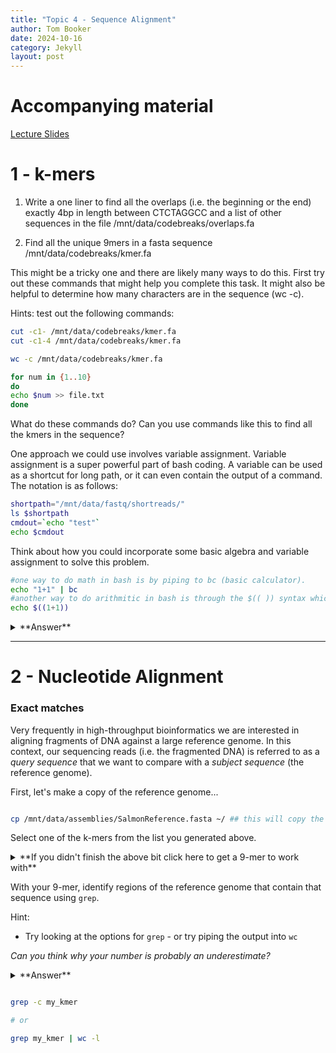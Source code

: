 ```yaml
---
title: "Topic 4 - Sequence Alignment"
author: Tom Booker
date: 2024-10-16
category: Jekyll
layout: post
---
```


# Accompanying material
[Lecture Slides](/pages/topic_4/Topic_4.pdf)


# 1 - k-mers  

1. Write a one liner to find all the overlaps (i.e. the beginning or the end) exactly 4bp in length between CTCTAGGCC and a list of other sequences in the file /mnt/data/codebreaks/overlaps.fa

2. Find all the unique 9mers in a fasta sequence /mnt/data/codebreaks/kmer.fa

This might be a tricky one and there are likely many ways to do this. First try out these commands that might help you complete this task. It might also be helpful to determine how many characters are in the sequence (wc -c).

Hints: test out the following commands:

```bash
cut -c1- /mnt/data/codebreaks/kmer.fa
cut -c1-4 /mnt/data/codebreaks/kmer.fa
```

```bash
wc -c /mnt/data/codebreaks/kmer.fa
```

```bash
for num in {1..10}
do
echo $num >> file.txt
done
```
What do these commands do? Can you use commands like this to find all the kmers in the sequence? 


One approach we could use involves variable assignment. Variable assignment is a super powerful part of bash coding. A variable can be used as a shortcut for long path, or it can even contain the output of a command. The notation is as follows:

```bash
shortpath="/mnt/data/fastq/shortreads/"
ls $shortpath
cmdout=`echo "test"`
echo $cmdout
```

Think about how you could incorporate some basic algebra and variable assignment to solve this problem.

```bash
#one way to do math in bash is by piping to bc (basic calculator).
echo "1+1" | bc
#another way to do arithmitic in bash is through the $(( )) syntax which tells shell to evaluate its contents
echo $((1+1))
```

<details>
<summary markdown="span">**Answer**
</summary>

```bash
for i in {1..52} 
do 
k=$(($i+8))
cut -c $i-$k /mnt/data/codebreaks/kmer.fa
done
```

</details>



______________


# 2 - Nucleotide Alignment

### Exact matches

Very frequently in high-throughput bioinformatics we are interested in aligning fragments of DNA against a large reference genome. In this context, our sequencing reads (i.e. the fragmented DNA) is referred to as a *query sequence* that we want to compare with a *subject sequence* (the reference genome).

First, let's make a copy of the reference genome...


```bash

cp /mnt/data/assemblies/SalmonReference.fasta ~/ ## this will copy the reference genome to your home directory

```


Select one of the k-mers from the list you generated above.  

<details>
<summary markdown="span">**If you didn't finish the above bit click here to get a 9-mer to work with**
</summary>
```ATCGCACAA```
</details>

With your 9-mer, identify regions of the reference genome that contain that sequence using ```grep```.

Hint:
  * Try looking at the options for ```grep``` - or try piping the output into ```wc```

*Can you think why your number is probably an underestimate?*

<details>
<summary markdown="span">**Answer**

```bash

grep -c my_kmer

# or

grep my_kmer | wc -l

```

</summary>



Ok, great. So we've found parts of the genome where our 9-mer is present. Is this an efficient way to build alignments? Why not? What could go wrong?


___________________

What would we do next? Perhaps we should build alignments around these matching kmers. 

### NCBI BLAST

The **B**asic **A**lignment **S**earch **T**ool (**BLAST**) is one of the cornerstones of modern biology. Having a search engine with which to query any sequence against a database of all publicly available sequences is tremendous. BLAST has had a profound effect on biology - the original paper describing the tool has more than 100,000 citations!  

First, let's format the ```SalmonReference.fasta``` as a Blast Database...

```bash
mkdir Tutorial_4
cd Tutorial_4


 /mnt/bin/ncbi-blast-2.16.0+/bin/makeblastdb -in ../SalmonReference.fasta -out SalmonBlast -dbtype nucl
# This should take a couple of seconds and have generated the following eight files: 
###   SalmonBlast.ndb  SalmonBlast.nin  SalmonBlast.not  SalmonBlast.ntf
###   SalmonBlast.nhr  SalmonBlast.njs  SalmonBlast.nsq  SalmonBlast.nto


```




Now try BLAST-ing the sequence we used to build k-mers against the BLAST database you just made. Here's how you can do that:

```bash

 /mnt/bin/ncbi-blast-2.16.0+/bin/blastn -db SalmonBlast -query /mnt/data/codebreaks/kmer.fa  -out kmerSearch.out  
## blastn is the name of the nucleotide BLAST program...

```

Check out the contents of the file called ```kmerSearch.out```. I'd suggest using the ```less``` command.

Did you find a good match?

______________

# Excercise 

### Aligning short reads using BLAST

You may have guessed it, but I took the sequence in the ```kmer.fa``` directly from the reference genome itself. That was just for illustration. What does it look like when we align reads to the reference?

Your task is to BLAST the sequences for the three reads contained in the file called ```three_reads.fq.gz``` located in ```/mnt/data/codebreaks```. 

First, you will need to convert the FASTQ file to a FASTA file. Remember the structure of these files...


<details>
<summary markdown="span">**If you're struggling with the file conversion, here's a little helper:**
</summary>

```bash
zcat /mnt/data/codebreaks/three_reads.fq.gz | head -n12 | sed -n '1~4s/^@/>/p;2~4p'  > OUTFILE.fasta

## This is just one way of doing it - there are plenty of others. If you came up with a different way, share it with the group!

## dDon't worry if the above is baffling to you - it's a pretty complex line. 
## If you're struggling with it, try taking it apart piece by piece to see what it's doing...

```

</details>

Once you have a FASTA file, you can query it against the BLAST database as we did before. Do you find matches now? Do they look reliable? 

How long does it take to BLAST one of those files against the Salmon reference genome?


Hint:
  * Prepending the ```time``` program to your lines is a neat way of getting timings from Unix commands

______________

Would this is a feasible strategy for mapping short reads from a whole-genome-sequencing experiment? 

For many eukaryotes, with genomes that are >10-100 times the size of the simulated genome we're working with here, we would have that many more sequencing reads for comparable coverage as well as a larger reference genome to compare to. To sequence the human genome (approximately 3Gbp) to 30x coverage with 150bp paired end reads, how many reads would you need? How long would it take to map these using BLAST? Can you make a (very) rough estimate with your commands above?

